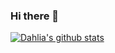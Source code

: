 ### Hi there 👋

<!--
**DAHLIACHOI/DAHLIACHOI** is a ✨ _special_ ✨ repository because its `README.md` (this file) appears on your GitHub profile.

Here are some ideas to get you started:

- 🔭 I’m currently working on ...
- 🌱 I’m currently learning ...
- 👯 I’m looking to collaborate on ...
- 🤔 I’m looking for help with ...
- 💬 Ask me about ...
- 📫 How to reach me: ...
- 😄 Pronouns: ...
- ⚡ Fun fact: ...
-->

 [![Dahlia's github stats](https://github-readme-stats.vercel.app/api?username=username)](https://github.com/DAHLIACHOI/github-readme-stats)
